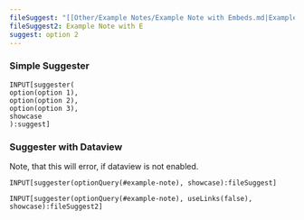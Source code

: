```yaml
---
fileSuggest: "[[Other/Example Notes/Example Note with Embeds.md|Example Note with Embeds]]"
fileSuggest2: Example Note with E
suggest: option 2
---
```


### Simple Suggester
```meta-bind
INPUT[suggester(
option(option 1),
option(option 2),
option(option 3),
showcase
):suggest]
```

### Suggester with Dataview

Note, that this will error, if dataview is not enabled. 
```meta-bind
INPUT[suggester(optionQuery(#example-note), showcase):fileSuggest]
```

```meta-bind
INPUT[suggester(optionQuery(#example-note), useLinks(false), showcase):fileSuggest2]
```